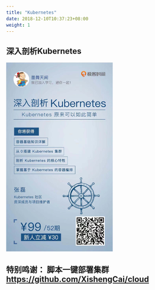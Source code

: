 ```yaml
---
title: "Kubernetes"
date: 2018-12-10T10:37:23+08:00
weight: 1
---
```

## 深入剖析Kubernetes
  <!-- ![image](https://github.com/chase-cheng/resource/blob/master/images/kubernetes.jpeg?raw=true) -->

<img src="https://github.com/chase-cheng/resource/raw/master/images/kubernetes.jpeg" height=512px /> 

## 特别鸣谢： 脚本一键部署集群 https://github.com/XishengCai/cloud